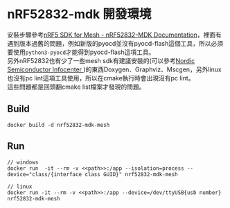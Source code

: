 nRF52832-mdk 開發環境
===
安裝步驟參考[nRF5 SDK for Mesh - nRF52832-MDK Documentation](https://wiki.makerdiary.com/nrf52832-mdk/cn/mesh/)，裡面有遇到版本過舊的問題，例如新版的pyocd並沒有pyocd-flash這個工具，所以必須要使用`python3-pyocd`才能得到pyocd-flash這項工具。  
另外nRF52832也有少了一些mesh sdk有建議安裝的(可以參考[Nordic Semiconductor Infocenter ](https://infocenter.nordicsemi.com/index.jsp?topic=%2Fcom.nordic.infocenter.meshsdk.v3.0.0%2Fmd_doc_getting_started_mesh_quick_start.html))的東西Doxygen、Graphviz、Mscgen，另外linux也沒有pc lint這項工具使用，所以在cmake執行時會出現沒有pc lint。  
這些問題都是回頭翻cmake list檔案才發現的問題。

Build
---
```
docker build -d nrf52832-mdk-mesh
```

Run
---
```
// windows
docker run  -it --rm -v <<path>>:/app --isolation=process --device="class/{interface class GUID}" nrf52832-mdk-mesh

// linux
docker run -it --rm -v <<path>>:/app --device=/dev/ttyUSB{usb number} nrf52832-mdk-mesh
```